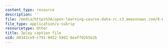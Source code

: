 ```yaml
---
content_type: resource
description: ''
file: /media/https%3A/open-learning-course-data-rc.s3.amazonaws.com/8-04-quantum-physics-i-spring-2013/d0342ce9c791945259026eaff0265b2b_SsCeVABM4Mo.srt
file_type: application/x-subrip
resourcetype: Other
title: 3play caption file
uid: d0342ce9-c791-9452-5902-6eaff0265b2b
---
```

